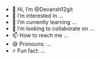 - 👋 Hi, I’m @Devansh12git
- 👀 I’m interested in ...
- 🌱 I’m currently learning ...
- 💞️ I’m looking to collaborate on ...
- 📫 How to reach me ...
- 😄 Pronouns: ...
- ⚡ Fun fact: ...

<!---
Devansh12git/Devansh12git is a ✨ special ✨ repository because its `README.md` (this file) appears on your GitHub profile.
You can click the Preview link to take a look at your changes.
--->
